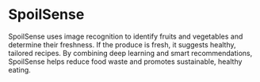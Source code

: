 # SpoilSense
SpoilSense uses image recognition to identify fruits and vegetables and determine their freshness. If the produce is fresh, it suggests healthy, tailored recipes. By combining deep learning and smart recommendations, SpoilSense helps reduce food waste and promotes sustainable, healthy eating.
